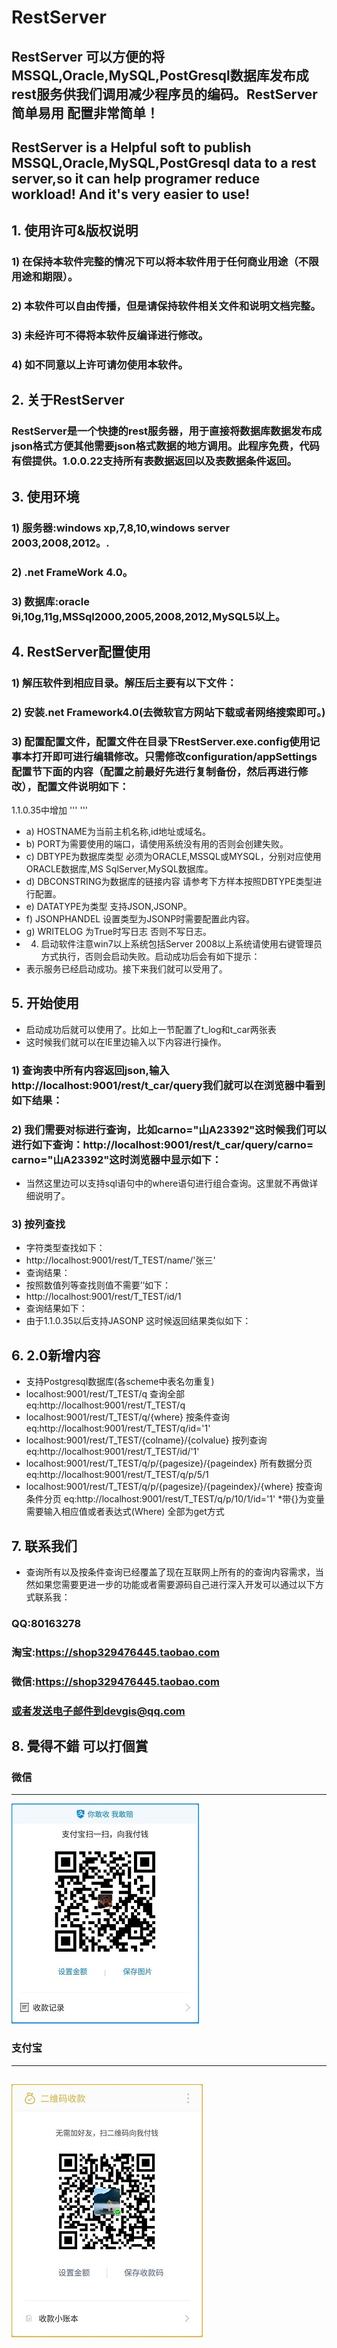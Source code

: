# RestServer

## RestServer 可以方便的将MSSQL,Oracle,MySQL,PostGresql数据库发布成rest服务供我们调用减少程序员的编码。RestServer 简单易用 配置非常简单！
## RestServer is a Helpful soft to publish MSSQL,Oracle,MySQL,PostGresql data to a rest server,so it can help programer reduce workload! And it's very easier to use!

## 1.	使用许可&版权说明
### 1)	在保持本软件完整的情况下可以将本软件用于任何商业用途（不限用途和期限）。
### 2)	本软件可以自由传播，但是请保持软件相关文件和说明文档完整。
### 3)	未经许可不得将本软件反编译进行修改。
### 4)	如不同意以上许可请勿使用本软件。

## 2.	关于RestServer
### RestServer是一个快捷的rest服务器，用于直接将数据库数据发布成json格式方便其他需要json格式数据的地方调用。此程序免费，代码有偿提供。1.0.0.22支持所有表数据返回以及表数据条件返回。

## 3.	使用环境
### 1)	服务器:windows xp,7,8,10,windows server 2003,2008,2012。.
### 2)	.net FrameWork 4.0。
### 3)	数据库:oracle 9i,10g,11g,MSSql2000,2005,2008,2012,MySQL5以上。

## 4.	RestServer配置使用
### 1)	解压软件到相应目录。解压后主要有以下文件：
### 2)	安装.net Framework4.0(去微软官方网站下载或者网络搜索即可。)
### 3)	配置配置文件，配置文件在目录下RestServer.exe.config使用记事本打开即可进行编辑修改。只需修改configuration/appSettings配置节下面的内容（配置之前最好先进行复制备份，然后再进行修改），配置文件说明如下：
<add key="HOSTNAME" value="localhost"/><!--服务器名称-->
    <add key="PORT" value="9001"/><!--Restf服务端口-->
    <add key="DBTYPE" value="MYSQL"/><!--ORACLE,MSSQL,MYSQL-->
    <add key="DBCONSTRING" value="User Id=root;Host=localhost;Database=db_carmanager;password=root"/>
    <!--[SQL]: Data Source = 192.168.0.21; Initial Catalog = testtable; User Id = sa; Password = 123456;-->
    <!--[ORACLE]: Data Source = Data Source=carorcl;Persist Security Info=True;User ID=zcb;Password=zcb-->
    <!--[MySQL]: User Id=root;Host=localhost;Database=db_carmanager;password=root-->
<add key="TABLES" value="t_log,t_car"/> <!--t_test , 分割-->

1.1.0.35中增加
''' <add key="DATATYPE" value="JSON"/><!--JSON,JSONP-->
 <add key="JSONPHANDEL" value="MyJsonP"/><!--DATATYPE为JSONP时配置此节内容-->
 <add key="WRITELOG" value="TRUE"/> <!--t_test , 分割--> '''

* a)	HOSTNAME为当前主机名称,id地址或域名。
* b)	PORT为需要使用的端口，请使用系统没有用的否则会创建失败。
* c)	DBTYPE为数据库类型 必须为ORACLE,MSSQL或MYSQL，分别对应使用ORACLE数据库,MS SqlServer,MySQL数据库。
* d)	DBCONSTRING为数据库的链接内容 请参考下方样本按照DBTYPE类型进行配置。
* e)	DATATYPE为类型 支持JSON,JSONP。
* f)	JSONPHANDEL 设置类型为JSONP时需要配置此内容。
* g)	WRITELOG 为True时写日志 否则不写日志。
* 4)	启动软件注意win7以上系统包括Server 2008以上系统请使用右键管理员方式执行，否则会启动失败。启动成功后会有如下提示：
* 表示服务已经启动成功。接下来我们就可以受用了。

## 5.	开始使用
* 启动成功后就可以使用了。比如上一节配置了t_log和t_car两张表
* 这时候我们就可以在IE里边输入以下内容进行操作。
### 1)	查询表中所有内容返回json,输入http://localhost:9001/rest/t_car/query我们就可以在浏览器中看到如下结果：
 
### 2)	我们需要对标进行查询，比如carno="山A23392"这时候我们可以进行如下查询：http://localhost:9001/rest/t_car/query/carno= carno="山A23392"这时浏览器中显示如下：
 
* 当然这里边可以支持sql语句中的where语句进行组合查询。这里就不再做详细说明了。
### 3)	按列查找
* 字符类型查找如下：
* http://localhost:9001/rest/T_TEST/name/'张三'
* 查询结果：
* 按照数值列等查找则值不需要’’如下：
* http://localhost:9001/rest/T_TEST/id/1
* 查询结果如下：
* 由于1.1.0.35以后支持JASONP 这时候返回结果类似如下：

## 6.	2.0新增内容
* 支持Postgresql数据库(各scheme中表名勿重复)
* localhost:9001/rest/T_TEST/q 查询全部 eq:http://localhost:9001/rest/T_TEST/q
* localhost:9001/rest/T_TEST/q/{where} 按条件查询 eq:http://localhost:9001/rest/T_TEST/q/id='1'
* localhost:9001/rest/T_TEST/{colname}/{colvalue} 按列查询 eq:http://localhost:9001/rest/T_TEST/id/'1'
* localhost:9001/rest/T_TEST/q/p/{pagesize}/{pageindex} 所有数据分页 eq:http://localhost:9001/rest/T_TEST/q/p/5/1
* localhost:9001/rest/T_TEST/q/p/{pagesize}/{pageindex}/{where} 按查询条件分页 eq:http://localhost:9001/rest/T_TEST/q/p/10/1/id='1'
*带{}为变量 需要输入相应值或者表达式(Where)
全部为get方式

## 7.	联系我们
* 查询所有以及按条件查询已经覆盖了现在互联网上所有的的查询内容需求，当然如果您需要更进一步的功能或者需要源码自己进行深入开发可以通过以下方式联系我：
### QQ:80163278
### 淘宝:https://shop329476445.taobao.com
### 微信:https://shop329476445.taobao.com
### 或者发送电子邮件到devgis@qq.com

## 8.	覺得不錯 可以打個賞
### 微信
---
![微信收款](zfb.jpg)

### 支付宝
---
![支付宝收款](wx.jpg)
---
